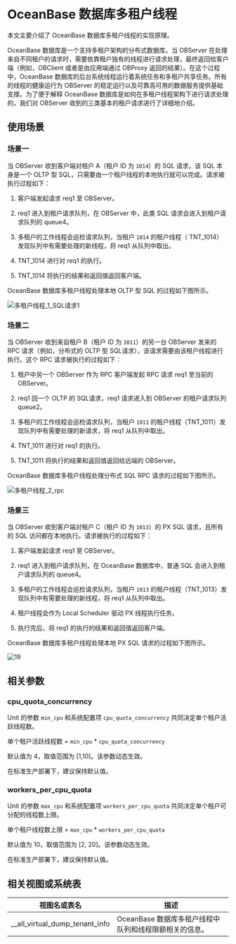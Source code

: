 # OceanBase 数据库多租户线程

本文主要介绍了 OceanBase 数据库多租户线程的实现原理。

OceanBase 数据库是一个支持多租户架构的分布式数据库。当 OBServer 在处理来自不同租户的请求时，需要依靠租户独有的线程进行请求处理，最终返回给客户端（例如，OBClient 或者是由应用端通过 OBProxy 返回的结果）。在这个过程中，OceanBase 数据库的后台系统线程运行着系统任务和多租户共享任务。所有的线程的健康运行为 OBServer 的稳定运行以及可靠高可用的数据服务提供基础支撑。为了便于解释 OceanBase 数据库是如何在多租户线程架构下进行请求处理的，我们对 OBServer 收到的三类基本的租户请求进行了详细地介绍。

## 使用场景

### 场景一

当 OBServer 收到客户端对租户 A（租户 ID 为 `1014`）的 SQL 请求，该 SQL 本身是一个 OLTP 型 SQL，只需要由一个租户线程的本地执行就可以完成。请求被执行过程如下：

1. 客户端发起请求 req1 至 OBServer。

2. req1 进入到租户请求队列，在 OBServer 中，此类 SQL 请求会进入到租户请求队列的 queue4。

3. 多租户的工作线程会巡检请求队列，当租户 `1014` 的租户线程（ TNT_1014）发现队列中有需要处理的新线程，将 req1 从队列中取出。

4. TNT_1014 进行对 req1 的执行。

5. TNT_1014 将执行的结果和返回值返回客户端。

OceanBase 数据库多租户线程处理本地 OLTP 型 SQL 的过程如下图所示。

![多租户线程_1_SQL请求1](https://help-static-aliyun-doc.aliyuncs.com/assets/img/zh-CN/1120089261/p311713.gif)

### 场景二

当 OBServer 收到来自租户 B（租户 ID 为 `1011`）的另一台 OBServer 发来的 RPC 请求（例如，分布式的 OLTP 型 SQL请求），该请求需要由该租户线程进行执行。这个 RPC 请求被执行的过程如下：

1. 租户中另一个 OBServer 作为 RPC 客户端发起 RPC 请求 req1 至当前的 OBServer。

2. req1 回一个 OLTP 的 SQL请求，req1 请求进入到 OBServer 的租户请求队列 queue2。

3. 多租户的工作线程会巡检请求队列，当租户 `1011` 的租户线程（TNT_1011）发现队列中有需要处理的新请求，将 req1 从队列中取出。

4. TNT_1011 进行对 req1 的执行。

5. TNT_1011 将执行的结果和返回值返回给远端的 OBServer。

OceanBase 数据库多租户线程处理分布式 SQL RPC 请求的过程如下图所示。

![多租户线程_2_rpc](https://help-static-aliyun-doc.aliyuncs.com/assets/img/zh-CN/2960089261/p311716.gif)

### 场景三

当 OBServer 收到客户端对租户 C（租户 ID 为 `1013`）的 PX SQL 请求，且所有的 SQL 访问都在本地执行。请求被执行的过程如下：

1. 客户端发起请求 req1 至 OBServer。

2. req1 进入到租户请求队列，在 OceanBase 数据库中，普通 SQL 会进入到租户请求队列的 queue4。

3. 多租户的工作线程会巡检请求队列，当租户 `1013` 的租户线程（TNT_1013）发现队列中有需要处理的新线程，将 req1 从队列中取出。

4. 租户线程会作为 Local Scheduler 驱动 PX 线程执行任务。

5. 执行完后，将 req1 的执行的结果和返回值返回客户端。

OceanBase 数据库多租户线程处理本地 PX SQL 请求的过程如下图所示。

![19](https://help-static-aliyun-doc.aliyuncs.com/assets/img/zh-CN/4864220461/p361284.gif)

## 相关参数

### cpu_quota_concurrency

Unit 的参数 `min_cpu` 和系统配置项 `cpu_quota_concurrency` 共同决定单个租户活跃线程数。

单个租户活跃线程数 = `min_cpu` \* `cpu_quota_concurrency`

默认值为 4，取值范围为 \[1,10\]。该参数动态生效。

在标准生产部署下，建议保持默认值。

### workers_per_cpu_quota

Unit 的参数 `max_cpu` 和系统配置项 `workers_per_cpu_quota` 共同决定单个租户可分配的线程数上限。

单个租户线程数上限 = `max_cpu` \* `workers_per_cpu_quota`

默认值为 10，取值范围为 \[2, 20\]。该参数动态生效。

在标准生产部署下，建议保持默认值。

## 相关视图或系统表

|             视图名或表名             |                描述                |
|--------------------------------|----------------------------------|
| __all_virtual_dump_tenant_info | OceanBase 数据库多租户线程中队列和线程限额相关的信息。 |
